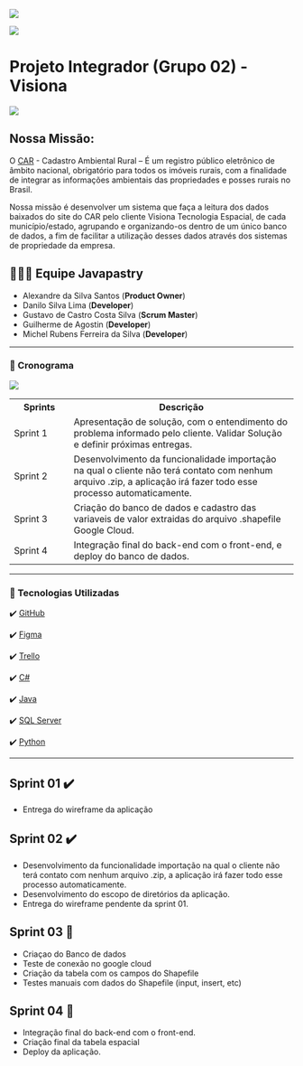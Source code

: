 <p><img src="https://img.shields.io/badge/status%20do%20projeto-em%20progresso-yellow?style=for-the-badge&logo=appveyor"></p>
       <p><img src="https://img.shields.io/badge/Sprint%20atual-Sprint%202-blue?style=for-the-badge&logo=appveyor"></p>
       <p>

# Projeto Integrador (Grupo 02)  - Visiona  
<img src="https://uploaddeimagens.com.br/images/003/155/335/full/Imagem5.png?1616876472" >

## Nossa Missão: 

O [CAR](https://www.car.gov.br/#/) - Cadastro Ambiental Rural – É um registro público eletrônico de âmbito nacional, obrigatório para todos os imóveis rurais, com a finalidade de integrar as informações ambientais das propriedades e posses rurais no Brasil.

Nossa missão é desenvolver um sistema que faça a leitura dos dados baixados do site do CAR pelo cliente Visiona Tecnologia Espacial, de cada município/estado, agrupando e organizando-os dentro de um único banco de dados, a fim de facilitar a utilização desses dados através dos sistemas de propriedade da empresa.


 ## 👨🏽‍🎓 Equipe Javapastry
 
- Alexandre da Silva Santos (**Product Owner**)
- Danilo Silva Lima (**Developer**)
- Gustavo de Castro Costa Silva (**Scrum Master**)
- Guilherme de Agostin (**Developer**)
- Michel Rubens Ferreira da Silva (**Developer**)

---

### 📅 Cronograma

<p><img src="https://i.imgur.com/WZ95KSd.png" /></p>

<table>
 <tbody>
  <tr>
   <th width="90px">Sprints</th>
   <th>Descrição</th>
  </tr>
 <tr>
  <td>Sprint 1</td>
  <td>Apresentação de solução, com o entendimento do problema informado pelo cliente. Validar Solução e definir próximas entregas.</td>
 </tr>
 <tr>
  <td>Sprint 2</td>
  <td>Desenvolvimento da funcionalidade importação na qual o cliente não terá contato com nenhum arquivo .zip, a aplicação irá fazer todo esse processo automaticamente.</td>
 </tr>
 <tr>
  <td>Sprint 3</td>
  <td>Criação do banco de dados e cadastro das variaveis de valor extraidas do arquivo .shapefile  Google Cloud.</td>
 </tr>
 <tr>
  <td>Sprint 4</td>
  <td>Integração final do back-end com o front-end, e deploy do banco de dados.</td>
  
 </tr>
 </tbody>
 </table>

---

### 🚀 Tecnologias Utilizadas

✔️ [GitHub](https://github.com/gustavocastrow/pi-fatec)

✔️ [Figma](https://figma.com)

✔️ [Trello](https://trello.com/b/kc4YAQqv)

✔️ [C#]()

✔️ [Java]()

✔️ [SQL Server]()

✔️ [Python]()

---

## Sprint 01 ✔️
   - Entrega do wireframe da aplicação 
## Sprint 02 ✔️
   - Desenvolvimento da funcionalidade importação na qual o cliente não terá contato com nenhum arquivo .zip, a aplicação irá fazer todo esse processo automaticamente.
   - Desenvolvimento do escopo de diretórios da aplicação.
   - Entrega do wireframe pendente da sprint 01.
## Sprint 03 🚧
   - Criaçao do Banco de dados
   - Teste de conexão no google cloud
   - Criação da tabela com os campos do Shapefile
   - Testes manuais com dados do Shapefile (input, insert, etc)
## Sprint 04 🚧
   - Integração final do back-end com o front-end.
   - Criação final da tabela espacial
   - Deploy da aplicação.
